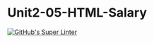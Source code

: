 # Unit2-05-HTML-Salary
[![GitHub's Super Linter](https://github.com/ICS20-Programming-Emilielsm/Unit2-05-HTML-Salary/workflows/GitHub's%20Super%20Linter/badge.svg)](https://github.com/ICS20-Programming-Emilielsm/Unit2-05-HTML-Salary/actions)
